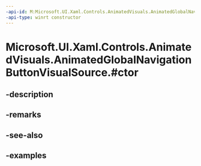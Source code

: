 ```yaml
---
-api-id: M:Microsoft.UI.Xaml.Controls.AnimatedVisuals.AnimatedGlobalNavigationButtonVisualSource.#ctor
-api-type: winrt constructor
---
```


# Microsoft.UI.Xaml.Controls.AnimatedVisuals.AnimatedGlobalNavigationButtonVisualSource.#ctor

<!--
public AnimatedGlobalNavigationButtonVisualSource ();
-->


## -description

## -remarks

## -see-also

## -examples


